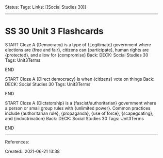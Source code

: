 Status:
Tags: 
Links: [[Social Studies 30]]
___
# SS 30 Unit 3 Flashcards
START
Cloze
A {Democracy} is a type of {Legitimate} government where elections are {free and fair}, citizens can {participate}, human rights are {protected}, and allow for {compromise}
Back: 
DECK: Social Studies 30
Tags: Unit3Terms
<!--ID: 1624390459385-->
END

START
Cloze
A {Direct democracy} is when {citizens} vote on things
Back: 
DECK: Social Studies 30
Tags: Unit3Terms
<!--ID: 1624390459391-->
END

START
Cloze
A {Dictatorship} is a {fascist/authoritarian} government where a person or small group rules with {unlimited power}. Common practices include {authoritarian rule}, {propaganda}, {use of force}, {scapegoating}, and {indoctrination}
Back: 
DECK: Social Studies 30
Tags: Unit3Terms
<!--ID: 1624390459397-->
END
___
References:

Created:: 2021-06-21 13:38